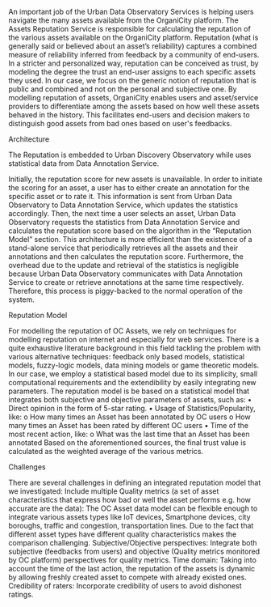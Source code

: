An important job of the Urban Data Observatory Services is helping users navigate the many assets available from the OrganiCity platform. The Assets Reputation Service is responsible for calculating the reputation of the various assets available on the OrganiCity platform. Reputation (what is generally said or believed about an asset’s reliability) captures a combined measure of reliability inferred from feedback by a community of end-users. In a stricter and personalized way, reputation can be conceived as trust, by modeling the degree the trust an end-user assigns to each specific assets they used. In our case, we focus on the generic notion of reputation that is public and combined and not on the personal and subjective one. By modelling reputation of assets, OrganiCity enables users and asset/service providers to differentiate among the assets based on how well these assets behaved in the history. This facilitates end-users and decision makers to distinguish good assets from bad ones based on user's feedbacks.

Architecture

The Reputation is embedded to Urban Discovery Observatory while uses statistical data from Data Annotation Service.

Initially, the reputation score for new assets is unavailable. In order to initiate the scoring for an asset, a user has to either create an annotation for the specific asset or to rate it. This information is sent from Urban Data Observatory to Data Annotation Service, which updates the statistics accordingly. Then, the next time a user selects an asset, Urban Data Observatory requests the statistics from Data Annotation Service and calculates the reputation score based on the algorithm in the “Reputation Model” section. 
This architecture is more efficient than the existence of a stand-alone service that periodically retrieves all the assets and their annotations and then calculates the reputation score. Furthermore, the overhead due to the update and retrieval of the statistics is negligible because Urban Data Observatory communicates with Data Annotation Service to create or retrieve annotations at the same time respectively. Therefore, this process is piggy-backed to the normal operation of the system.

Reputation Model

For modelling the reputation of OC Assets, we rely on techniques for modelling reputation on internet and especially for web services. There is a quite exhaustive literature background in this field tackling the problem with various alternative techniques: feedback only based models, statistical models, fuzzy-logic models, data mining models or game theoretic models. In our case, we employ a statistical based model due to its simplicity, small computational requirements and the extendibility by easily integrating new parameters.  The reputation model is be based on a statistical model that integrates both subjective and objective parameters of assets, such as:
•	Direct opinion in the form of 5-star rating.
•	Usage of Statistics/Popularity, like:
o	How many times an Asset has been annotated by OC users
o	How many times an Asset has been rated by different OC users
•	Time of the most recent action, like:
o	What was the last time that an Asset has been annotated
Based on the aforementioned sources, the final trust value is calculated as the weighted average of the various metrics.

Challenges

There are several challenges in defining an integrated reputation model that we investigated:
Include multiple Quality metrics (a set of asset characteristics that express how bad or well the asset performs e.g. how accurate are the data): The OC Asset data model can be flexible enough to integrate various assets types like IoT devices, Smartphone devices, city boroughs, traffic and congestion, transportation lines. Due to the fact that different asset types have different quality characteristics makes the comparison challenging.
Subjective/Objective perspectives: Integrate both subjective (feedbacks from users) and objective (Quality metrics monitored by OC platform) perspectives for quality metrics.
Time domain: Taking into account the time of the last action, the reputation of the assets is dynamic by allowing freshly created asset to compete with already existed ones.
Credibility of raters: Incorporate credibility of users to avoid dishonest ratings.

